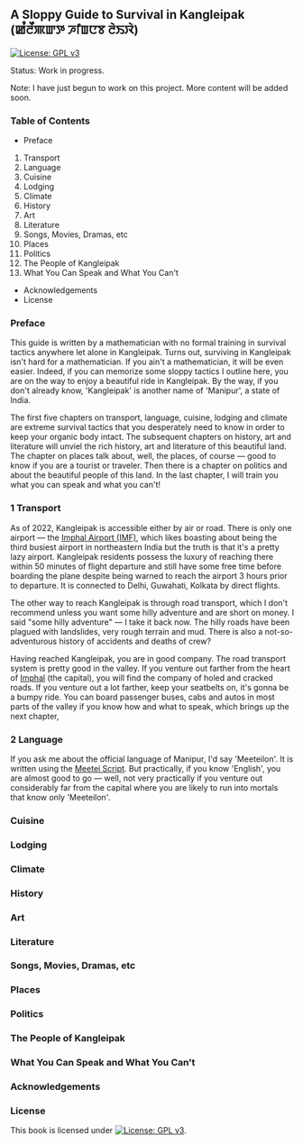 ## A Sloppy Guide to Survival in Kangleipak (ꯀꯪꯂꯩꯄꯛꯇ ꯍꯤꯡꯅꯕ ꯂꯥꯏꯋꯥ)

[![License: GPL v3](https://img.shields.io/badge/License-GPLv3-blue.svg)](https://www.gnu.org/licenses/gpl-3.0)

Status: Work in progress.

Note: I have just begun to work on this project. More content will be added soon.

### Table of Contents

- Preface
1. Transport
2. Language
3. Cuisine
4. Lodging
5. Climate
6. History
7. Art
8. Literature
9. Songs, Movies, Dramas, etc
10. Places
11. Politics
12. The People of Kangleipak
13. What You Can Speak and What You Can't
- Acknowledgements
- License

### Preface

This guide is written by a mathematician with no formal training in survival tactics anywhere let alone in Kangleipak. Turns out, surviving in Kangleipak isn't hard for a mathematician. If you ain't a mathematician, it will be even easier. Indeed, if you can memorize some sloppy tactics I outline here, you are on the way to enjoy a beautiful ride in Kangleipak. By the way, if you don't already know, 'Kangleipak' is another name of 'Manipur', a state of India.

The first five chapters on transport, language, cuisine, lodging and climate are extreme survival tactics that you desperately need to know in order to keep your organic body intact. The subsequent chapters on history, art and literature will unviel the rich history, art and literature of this beautiful land. The chapter on places talk about, well, the places, of course &mdash; good to know if you are a tourist or traveler. Then there is a chapter on politics and about the beautiful people of this land. In the last chapter, I will train you what you can speak and what you can't!

### 1 Transport

As of 2022, Kangleipak is accessible either by air or road. There is only one airport &mdash; the [Imphal Airport (IMF)](https://en.wikipedia.org/wiki/Imphal_Airport), which likes boasting about being the third busiest airport in northeastern India but the truth is that it's a pretty lazy airport. Kangleipak residents possess the luxury of reaching there within 50 minutes of flight departure and still have some free time before boarding the plane despite being warned to reach the airport 3 hours prior to departure. It is connected to Delhi, Guwahati, Kolkata by direct flights.

The other way to reach Kangleipak is through road transport, which I don't recommend unless you want some hilly adventure and are short on money. I said "some hilly adventure" &mdash; I take it back now. The hilly roads have been plagued with landslides, very rough terrain and mud. There is also a not-so-adventurous history of accidents and deaths of crew?

Having reached Kangleipak, you are in good company. The road transport system is pretty good in the valley. If you venture out farther from the heart of [Imphal](https://en.wikipedia.org/wiki/Imphal) (the capital), you will find the company of holed and cracked roads. If you venture out a lot farther, keep your seatbelts on, it's gonna be a bumpy ride. You can board passenger buses, cabs and autos in most parts of the valley if you know how and what to speak, which brings up the next chapter,

### 2 Language

If you ask me about the official language of Manipur, I'd say 'Meeteilon'. It is written using the [Meetei Script](https://github.com/ronhuidrom/meetei-script). But practically, if you know 'English', you are almost good to go &mdash; well, not very practically if you venture out considerably far from the capital where you are likely to run into mortals that know only 'Meeteilon'.

### Cuisine

### Lodging

### Climate

### History

### Art

### Literature

### Songs, Movies, Dramas, etc

### Places

### Politics

### The People of Kangleipak

### What You Can Speak and What You Can't

### Acknowledgements

### License

This book is licensed under [![License: GPL v3](https://img.shields.io/badge/License-GPLv3-blue.svg)](https://www.gnu.org/licenses/gpl-3.0).
